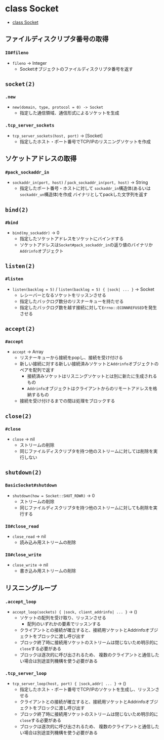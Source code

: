 # class Socket
- [class Socket](https://docs.ruby-lang.org/ja/2.7.0/class/Socket.html)

## ファイルディスクリプタ番号の取得
### `IO#fileno`
- `fileno` -> Integer
  - Socketオブジェクトのファイルディスクリプタ番号を返す

## `socket(2)`
### `.new`
- `new(domain, type, protocol = 0) -> Socket`
  - 指定した通信領域、通信形式によるソケットを生成

### `.tcp_server_sockets`
- `tcp_server_sockets(host, port)` -> [Socket]
  - 指定したホスト・ポート番号でTCP/IPのリスニングソケットを作成

## ソケットアドレスの取得
### `#pack_sockaddr_in`
- `sockaddr_in(port, host)` / `pack_sockaddr_in(port, host)` -> String
  - 指定したポート番号・ホストに対して
    `sockaddr_in`構造体(あるいは`sockaddr_un`構造体)を作成
    バイナリとしてpackした文字列を返す

## `bind(2)`
### `#bind`
- `bind(my_sockaddr)` -> 0
  - 指定したソケットアドレスをソケットにバインドする
  - ソケットアドレスは`Socket#pack_sockaddr_in`の返り値のバイナリか`Addrinfo`オブジェクト

## `listen(2)`
### `#listen`
- `listen(backlog = 5)` / `listen(backlog = 5) { |sock| ... }` -> Socket
  - レシーバーとなるソケットをリッスンさせる
  - 指定したバックログ数分のリスナーキューを持たせる
  - 指定したバックログ数を越す接続に対して`Errno::ECONNREFUSED`を発生させる

## `accept(2)`
### `#accept`
- `accept` -> Array
  - リスナーキューから接続をpopし、接続を受け付ける
  - 新しい接続に対する新しい接続済みソケットと`Addrinfo`オブジェクトのペアを配列で返す
    - 接続済みソケットはリスニングソケットとは別に新たに生成されるもの
    - `Addrinfo`オブジェクトはクライアントからのリモートアドレスを格納するもの
  - 接続を受け付けるまでの間は処理をブロックする

## `close(2)`
### `#close`
- `close` -> nil
  - ストリームの削除
  - 同じファイルディスクリプタを持つ他のストリームに対しては削除を実行しない

## `shutdown(2)`
### `BasicSocket#shutdown`
- `shutdown(how = Socket::SHUT_RDWR)` -> 0
  - ストリームの削除
  - 同じファイルディスクリプタを持つ他のストリームに対しても削除を実行する

### `IO#close_read`
- `close_read` -> nil
  - 読み込み用ストリームの削除

### `IO#close_write`
- `close_write` -> nil
  - 書き込み用ストリームの削除

## リスニングループ
### `.accept_loop`
- `accept_loop(sockets) { |sock, client_addrinfo| ... }` -> ()
  - ソケットの配列を受け取り、リッスンさせる
    - 配列のいずれかの要素でリッスンする
  - クライアントとの接続が確立すると、接続用ソケットとAddrinfoオブジェクトをブロックに渡し呼び出す
  - ブロック終了時に接続用ソケットのストリームは閉じないため明示的に`close`する必要がある
  - ブロックは逐次的に呼び出されるため、
    複数のクライアントと通信したい場合は別途並列機構を使う必要がある

### `.tcp_server_loop`
- `tcp_server_loop(host, port) { |sock,addr| ... }` -> ()
  - 指定したホスト・ポート番号でTCP/IPのソケットを生成し、リッスンさせる
  - クライアントとの接続が確立すると、接続用ソケットとAddrinfoオブジェクトをブロックに渡し呼び出す
  - ブロック終了時に接続用ソケットのストリームは閉じないため明示的に`close`する必要がある
  - ブロックは逐次的に呼び出されるため、
    複数のクライアントと通信したい場合は別途並列機構を使う必要がある
